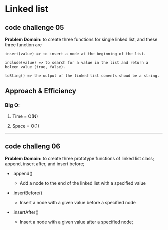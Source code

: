 # Linked list

## code challenge 05

**Problem Domain:** to create three functions for single linked list, and these three function are

    insert(value) => to insert a node at the beginning of the list.

    include(value) => to search for a value in the list and return a boleen value (true, false).

    toSting() => the output of the linked list conents shoud be a string.

## Approach & Efficiency

### Big O:

1. Time = O(N)

2. Space = O(1)

---

## code challeng 06

**Problem Domain:** to create three prototype functions of linked list class; append, insert after, and insert before;

* .append()

  * Add a node to the end of the linked list with a specified value

* .insertBefore()

  * Insert a node with a given value before a specified node

* .insertAfter()

  * Insert a node with a given value after a specified node;
